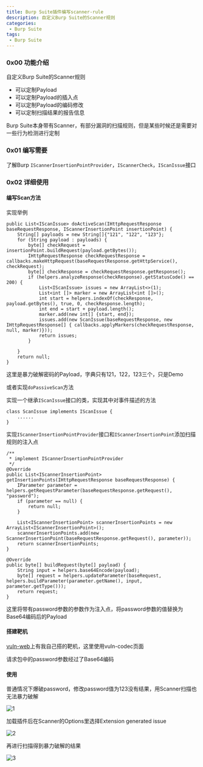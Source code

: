 ```yaml
---
title: Burp Suite插件编写scanner-rule
description: 自定义Burp Suite的Scanner规则
categories:
 - Burp Suite
tags:
 - Burp Suite
---
```


### 0x00 功能介绍
自定义Burp Suite的Scanner规则

* 可以定制Payload
* 可以定制Payload的插入点
* 可以定制Payload的编码修改
* 可以定制扫描结果的报告信息

Burp Suite本身带有Scanner，有部分漏洞的扫描规则，但是某些时候还是需要对一些行为检测进行定制

### 0x01 编写需要
了解Burp `IScannerInsertionPointProvider`，`IScannerCheck`，`IScanIssue`接口

### 0x02 详细使用
#### 编写Scan方法
实现举例
```
public List<IScanIssue> doActiveScan(IHttpRequestResponse baseRequestResponse, IScannerInsertionPoint insertionPoint) {
    String[] payloads = new String[]{"121", "122", "123"};
    for (String payload : payloads) {
        byte[] checkRequest = insertionPoint.buildRequest(payload.getBytes());
        IHttpRequestResponse checkRequestResponse = callbacks.makeHttpRequest(baseRequestResponse.getHttpService(), checkRequest);
        byte[] checkResponse = checkRequestResponse.getResponse();
        if (helpers.analyzeResponse(checkResponse).getStatusCode() == 200) {
            List<IScanIssue> issues = new ArrayList<>(1);
            List<int []> marker = new ArrayList<int []>();
            int start = helpers.indexOf(checkResponse, payload.getBytes(), true, 0, checkResponse.length);
            int end = start + payload.length();
            marker.add(new int[] {start, end});
            issues.add(new ScanIssue(baseRequestResponse, new IHttpRequestResponse[] { callbacks.applyMarkers(checkRequestResponse, null, marker)}));
            return issues;
        }

    }
    return null;
}
```

这里是暴力破解密码的Payload，字典只有121，122，123三个，只是Demo

或者实现`doPassiveScan`方法

实现一个继承`IScanIssue`接口的类，实现其中对事件描述的方法
```
class ScanIssue implements IScanIssue {
    ......
}
```

实现`IScannerInsertionPointProvider`接口和`IScannerInsertionPoint`添加扫描规则的注入点

```
/**
 * implement IScannerInsertionPointProvider
 */
@Override
public List<IScannerInsertionPoint> getInsertionPoints(IHttpRequestResponse baseRequestResponse) {
    IParameter parameter = helpers.getRequestParameter(baseRequestResponse.getRequest(), "password");
    if (parameter == null) {
        return null;
    }

    List<IScannerInsertionPoint> scannerInsertionPoints = new ArrayList<IScannerInsertionPoint>();
    scannerInsertionPoints.add(new ScannerInsertionPoint(baseRequestResponse.getRequest(), parameter));
    return scannerInsertionPoints;
}
    
@Override
public byte[] buildRequest(byte[] payload) {
    String input = helpers.base64Encode(payload);
    byte[] request = helpers.updateParameter(baseRequest, helpers.buildParameter(parameter.getName(), input, parameter.getType()));
    return request;
}
```

这里将带有password参数的参数作为注入点，将password参数的值替换为Base64编码后的Payload

#### 搭建靶机
[vuln-web](https://github.com/milkfr/burp-extenders/tree/master/vuln-web)上有我自己搭的靶机，这里使用vuln-codec页面

请求包中的password参数经过了Base64编码

#### 使用
普通情况下爆破password，修改password值为123没有结果，用Scanner扫描也无法暴力破解

![1](https://milkfr.github.io/assets/images/posts/2018-05-21-burp-extender-scanner-rule/1.png)

加载插件后在Scanner的Options里选择Extension generated issue

![2](https://milkfr.github.io/assets/images/posts/2018-05-21-burp-extender-scanner-rule/2.png)

再进行扫描得到暴力破解的结果

![3](https://milkfr.github.io/assets/images/posts/2018-05-21-burp-extender-scanner-rule/3.png)